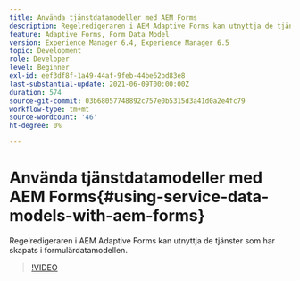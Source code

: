```yaml
---
title: Använda tjänstdatamodeller med AEM Forms
description: Regelredigeraren i AEM Adaptive Forms kan utnyttja de tjänster som har skapats i formulärdatamodellen.
feature: Adaptive Forms, Form Data Model
version: Experience Manager 6.4, Experience Manager 6.5
topic: Development
role: Developer
level: Beginner
exl-id: eef3df8f-1a49-44af-9feb-44be62bd83e8
last-substantial-update: 2021-06-09T00:00:00Z
duration: 574
source-git-commit: 03b68057748892c757e0b5315d3a41d0a2e4fc79
workflow-type: tm+mt
source-wordcount: '46'
ht-degree: 0%

---
```


# Använda tjänstdatamodeller med AEM Forms{#using-service-data-models-with-aem-forms}

Regelredigeraren i AEM Adaptive Forms kan utnyttja de tjänster som har skapats i formulärdatamodellen.

>[!VIDEO](https://video.tv.adobe.com/v/17739?quality=12&learn=on)

